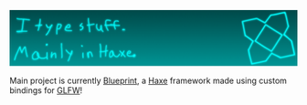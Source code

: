 ![Banner](readBanner.png)

Main project is currently [Blueprint](https://github.com/SrtHero278/Blueprint), a [Haxe](https://haxe.org/) framework made using custom bindings for [GLFW](https://www.glfw.org/)!
